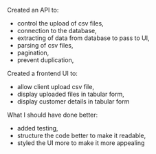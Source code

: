 Created an API to:

- control the upload of csv files, 
- connection to the database, 
- extracting of data from database to pass to UI,
- parsing of csv files,
- pagination,
- prevent duplication,

Created a frontend UI to:

- allow client upload csv file,
- display uploaded files in tabular form,
- display customer details in tabular form

What I should have done better:

- added testing,
- structure the code better to make it readable,
- styled the UI more to make it more appealing

